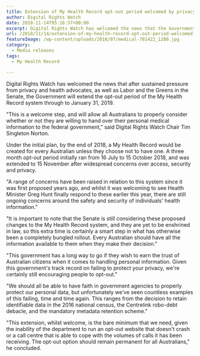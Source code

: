 ```yaml
---
title: Extension of My Health Record opt-out period welcomed by privacy advocates
author: Digital Rights Watch
date: 2018-11-14T05:16:57+00:00
excerpt: Digital Rights Watch has welcomed the news that the Government will extend the opt-out period of the My Health Record system through to January 31, 2019.
url: /2018/11/14/extension-of-my-health-record-opt-out-period-welcomed-by-privacy-advocates/
featureImage: /wp-content/uploads/2018/07/medical-781422_1280.jpg
category:
  - Media releases
tags:
  - My Health Record

---
```

Digital Rights Watch has welcomed the news that after sustained pressure from privacy and health advocates, as well as Labor and the Greens in the Senate, the Government will extend the opt-out period of the My Health Record system through to January 31, 2019.


"This is a welcome step, and will allow all Australians to properly consider whether or not they are willing to hand over their personal medical information to the federal government," said Digital Rights Watch Chair Tim Singleton Norton.


Under the initial plan, by the end of 2018, a My Health Record would be created for every Australian unless they choose not to have one. A three month opt-out period initially ran from 16 July to 15 October 2018, and was extended to 15 November after widespread concerns over access, security and privacy.


"A range of concerns have been raised in relation to this system since it was first proposed years ago, and whilst it was welcoming to see Health Minister Greg Hunt finally respond to these earlier this year, there are still ongoing concerns around the safety and security of individuals' health information."


"It is important to note that the Senate is still considering these proposed changes to the My Health Record system, and they are yet to be enshrined in law, so this extra time is certainly a smart step in what has otherwise been a completely bungled rollout. Every Australian should have all the information available to them when they make their decision."


"This government has a long way to go if they wish to earn the trust of Australian citizens when it comes to handling personal information. Given this government's track record on failing to protect your privacy, we're certainly still encouraging people to opt-out."


"We should all be able to have faith in government agencies to properly protect our personal data, but unfortunately we&#8217;ve seen countless examples of this failing, time and time again. This ranges from the decision to retain identifiable data in the 2016 national census, the Centrelink robo-debt debacle, and the mandatory metadata retention scheme."


"This extension, whilst welcome, is the bare minimum that we need, given the inability of the department to run an opt-out website that doesn't crash or a call centre that is able to cope with the volumes of calls it has been receiving. The opt-out option should remain permanent for all Australians," he concluded.
